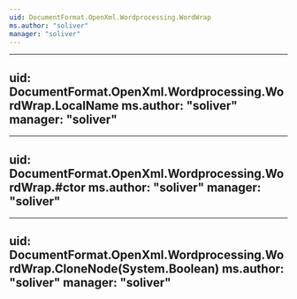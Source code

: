 ```yaml
---
uid: DocumentFormat.OpenXml.Wordprocessing.WordWrap
ms.author: "soliver"
manager: "soliver"
---
```


---
uid: DocumentFormat.OpenXml.Wordprocessing.WordWrap.LocalName
ms.author: "soliver"
manager: "soliver"
---

---
uid: DocumentFormat.OpenXml.Wordprocessing.WordWrap.#ctor
ms.author: "soliver"
manager: "soliver"
---

---
uid: DocumentFormat.OpenXml.Wordprocessing.WordWrap.CloneNode(System.Boolean)
ms.author: "soliver"
manager: "soliver"
---
